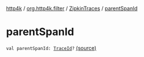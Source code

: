 [http4k](../../index.md) / [org.http4k.filter](../index.md) / [ZipkinTraces](index.md) / [parentSpanId](./parent-span-id.md)

# parentSpanId

`val parentSpanId: `[`TraceId`](../-trace-id/index.md)`?` [(source)](https://github.com/http4k/http4k/blob/master/http4k-core/src/main/kotlin/org/http4k/filter/ZipkinTraces.kt#L29)